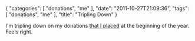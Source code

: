 {
    "categories": [
        "donations", 
        "me"
    ], 
    "date": "2011-10-27T21:09:36", 
    "tags": [
        "donations", 
        "me"
    ], 
    "title": "Tripling Down"
}

I'm tripling down on my donations <a href="/blog/2011-donations">that I placed</a> at the beginning of the year. Feels right.